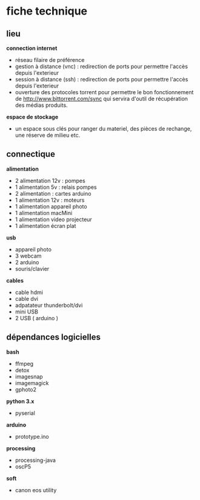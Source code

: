# fiche technique

## lieu
**connection internet**

- réseau filaire de préférence
- gestion à distance (vnc) : redirection de ports pour permettre l'accès depuis l'exterieur 
- session à distance (ssh) : redirection de ports pour permettre l'accès depuis l'exterieur
- ouverture des protocoles torrent pour permettre le bon fonctionnement de <http://www.bittorrent.com/sync> qui servira d'outil de récupération des médias produits.

**espace de stockage**

- un espace sous clés pour ranger du materiel, des pièces de rechange, une réserve de milieu etc.

## connectique

**alimentation**

- 2 alimentation 12v : pompes
- 1 alimentation 5v : relais pompes 
- 2 alimentation : cartes arduino
- 1 alimentation 12v : moteurs
- 1 alimentation appareil photo
- 1 alimentation macMini
- 1 alimentation video projecteur
- 1 alimentation écran plat

**usb**

- appareil photo 
- 3 webcam
- 2 arduino
- souris/clavier

**cables**
- cable hdmi
- cable dvi
- adpatateur thunderbolt/dvi
- mini USB
- 2 USB ( arduino )

## dépendances logicielles

**bash**
- ffmpeg
- detox
- imagesnap
- imagemagick
- gphoto2

**python 3.x**
- pyserial

**arduino**
- prototype.ino

**processing**
- processing-java
- oscP5

**soft**
- canon eos utility

